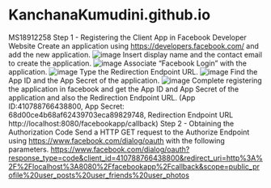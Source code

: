 # KanchanaKumudini.github.io
MS18912258
Step 1 - Registering the Client App in Facebook Developer Website
Create an application using https://developers.facebook.com/ and add the new application.
![image](https://user-images.githubusercontent.com/50174329/57983406-1394fb00-7a6f-11e9-8b90-79cade7a4ef1.png)
Insert display name and the contact email to create the application.
![image](https://user-images.githubusercontent.com/50174329/57983676-750a9900-7a72-11e9-866e-940bd765a2f6.png) 
Associate “Facebook Login” with the application.
![image](https://user-images.githubusercontent.com/50174329/57983857-e8f97100-7a73-11e9-986a-9abe31898448.png)
Type the Redirection Endpoint URL. 
![image](https://user-images.githubusercontent.com/50174329/57984884-c10f0b00-7a7d-11e9-8886-fd7162c84212.png)
Find the App ID and the App Secret of the application.
![image](https://user-images.githubusercontent.com/50174329/57984994-316a5c00-7a7f-11e9-9c48-fd77e09e9a2a.png)
Complete registering the application in facebook and get the App ID and App Secret of the application and also the Redirection Endpoint URL. (App ID:410788766438800, App Secret: 68d00ce4b68af62439703eca89829748, Redirection Endpoint URL http://localhost:8080/facebookapp/callback)
Step 2 - Obtaining the Authorization Code
Send a HTTP GET request to the Authorize Endpoint using https://www.facebook.com/dialog/oauth with the following parameters.
https://www.facebook.com/dialog/oauth?response_type=code&client_id=410788766438800&redirect_uri=http%3A%2F%2Flocalhost%3A8080%2Ffacebookapp%2Fcallback&scope=public_profile%20user_posts%20user_friends%20user_photos
